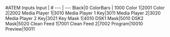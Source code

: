 #ATEM Inputs
Input | #
--- | ---
Black|0
ColorBars | 1000
Color 1|2001
Color 2|2002
Media Player 1|3010
Media Player 1 Key|3011
Media Player 2|3020
Media Player 2 Key|3021
Key Mask 1|4010
DSK1 Mask|5010
DSK2 Mask|5020
Clean Feed 1|7001
Clean Feed 2|7002
Program|10010
Preview|10011
